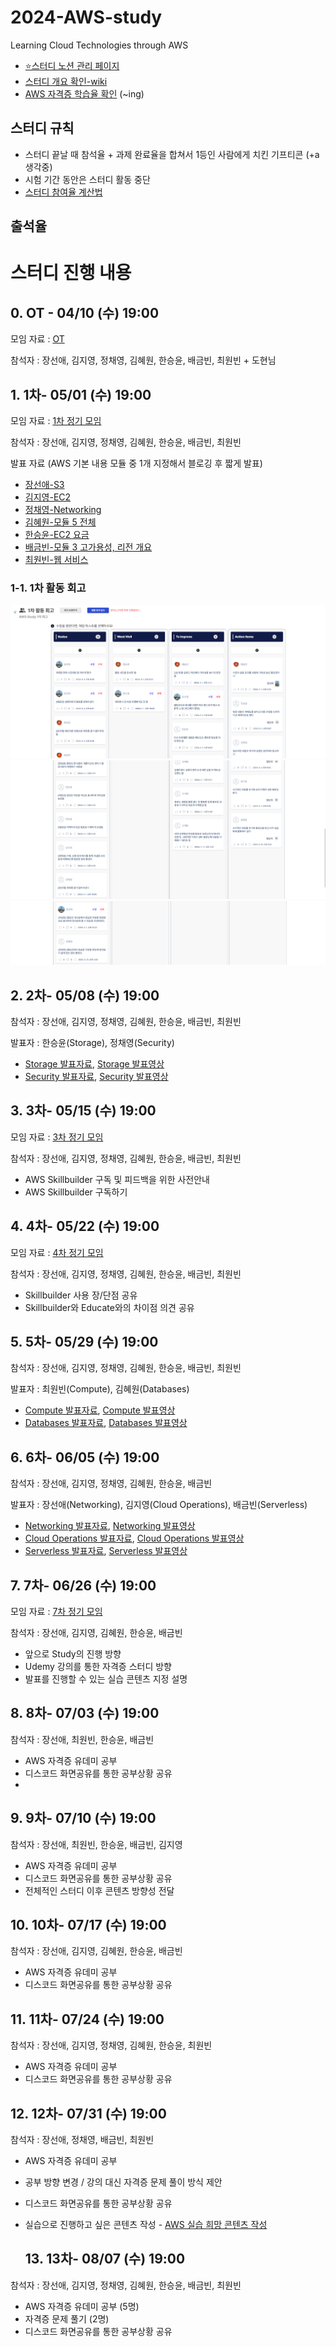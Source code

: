 # 2024-AWS-study
Learning Cloud Technologies through AWS

- [⭐스터디 노션 관리 페이지](https://auspicious-voyage-835.notion.site/2024-AWS-Study-874092e730bc465f8f0ed1160ad5822e?pvs=4)
- [스터디 개요 확인-wiki](https://github.com/seonae-j/2024-AWS-study/wiki/Summary)
- [AWS 자격증 학습율 확인](https://auspicious-voyage-835.notion.site/b4442be3f13d44d9abcbb3f8360413a1?v=cac27fac85544232bb0ec8871a1153cb&pvs=4)
(~ing)

## 스터디 규칙
- 스터디 끝날 때 참석율 + 과제 완료율을 합쳐서 1등인 사람에게 치킨 기프티콘 (+a 생각중)
- 시험 기간 동안은 스터디 활동 중단
- [스터디 참여율 계산법](https://auspicious-voyage-835.notion.site/a055ace3e4ac4b049a0447634340c7c4?pvs=4)

## 출석율



# 스터디 진행 내용

## 0. OT - 04/10 (수) 19:00
모임 자료 : [OT](https://auspicious-voyage-835.notion.site/OT-04-10-19-00-e040c4ca11a9474a8fd4c037b6d48ef9?pvs=4)

참석자 : 장선애, 김지영, 정채영, 김혜원, 한승윤, 배금빈, 최원빈 + 도현님


## 1. 1차- 05/01 (수) 19:00
모임 자료 : [1차 정기 모임](https://auspicious-voyage-835.notion.site/1-c8de6db5f74b4721bd0f0718e815acf2?pvs=4)

참석자 : 장선애, 김지영, 정채영, 김혜원, 한승윤, 배금빈, 최원빈

발표 자료 (AWS 기본 내용 모듈 중 1개 지정해서 블로깅 후 짧게 발표)
- [장선애-S3](https://sundery.tistory.com/91)
- [김지영-EC2](https://jyxung.tistory.com/2)
- [정채영-Networking](https://lu-cia.tistory.com/2)
- [김혜원-모듈 5 전체](https://hyeoni-study.tistory.com/2)
- [한승윤-EC2 요금](https://seungyoon1786.tistory.com/4)
- [배금빈-모듈 3 고가용성, 리전 개요](https://blog.naver.com/binny1204/223433185189)
- [최원빈-웹 서비스](https://worsing12.tistory.com/11)

### 1-1. 1차 활동 회고
![images1](./images/1.png)
![images2](./images/2.png)
![images3](./images/3.png)


## 2. 2차- 05/08 (수) 19:00
참석자 : 장선애, 김지영, 정채영, 김혜원, 한승윤, 배금빈, 최원빈

발표자 : 한승윤(Storage), 정채영(Security)
- [Storage 발표자료](https://seungyoon1786.tistory.com/6), [Storage 발표영상](https://drive.google.com/file/d/1x4jctGbZ61fND50Wy9rJ6AlEVtQS_5l1/view?usp=sharing)
- [Security 발표자료](https://lu-cia.tistory.com/5), [Security 발표영상](https://drive.google.com/file/d/1WysV9OK8pEhdRuDWfOpn8okfCOPWIXV7/view?usp=sharing)

## 3. 3차- 05/15 (수) 19:00
모임 자료 : [3차 정기 모임](https://auspicious-voyage-835.notion.site/1-c8de6db5f74b4721bd0f0718e815acf2?pvs=4)

참석자 : 장선애, 김지영, 정채영, 김혜원, 한승윤, 배금빈, 최원빈

- AWS Skillbuilder 구독 및 피드백을 위한 사전안내
- AWS Skillbuilder 구독하기 

## 4. 4차- 05/22 (수) 19:00
모임 자료 : [4차 정기 모임](https://auspicious-voyage-835.notion.site/4-55bf39d20b75484da1fcd14149ccc83a?pvs=4)

참석자 : 장선애, 김지영, 정채영, 김혜원, 한승윤, 배금빈, 최원빈

- Skillbuilder 사용 장/단점 공유
- Skillbuilder와 Educate와의 차이점 의견 공유

## 5. 5차- 05/29 (수) 19:00
참석자 : 장선애, 김지영, 정채영, 김혜원, 한승윤, 배금빈, 최원빈

발표자 : 최원빈(Compute), 김혜원(Databases)
- [Compute 발표자료](https://worsing12.tistory.com/13), [Compute 발표영상](https://drive.google.com/file/d/1L_jtisqmFAJ8O6D1KPjktpnq9SdSf3wM/view?usp=sharing)
- [Databases 발표자료](https://hyeoni-study.tistory.com/9), [Databases 발표영상](https://drive.google.com/file/d/18GbDnI14LR8JCOmblEiLEU9H1Lw7ya8r/view?usp=sharing)

## 6. 6차- 06/05 (수) 19:00
참석자 : 장선애, 김지영, 정채영, 김혜원, 한승윤, 배금빈

발표자 : 장선애(Networking), 김지영(Cloud Operations), 배금빈(Serverless)
- [Networking 발표자료](https://sundery.tistory.com/96), [Networking 발표영상](https://drive.google.com/file/d/1VkAhUUxA2cT19R9-5X60lnGFGPQaZbXj/view?usp=drive_link)
- [Cloud Operations 발표자료](https://jyxung.tistory.com/7), [Cloud Operations 발표영상](https://drive.google.com/file/d/1pvrH8m41OyPNC5XxS5RFFGPpoe2MGoO-/view?usp=drive_link)
- [Serverless 발표자료](https://geumbin1204.notion.site/7-6b17b345183344b3b6a62b09b595700a), [Serverless 발표영상](https://drive.google.com/file/d/1itvWZ9qf9N4WiIXRe1EJrzib0T5BozT5/view?usp=drive_link)

## 7. 7차- 06/26 (수) 19:00
모임 자료 : [7차 정기 모임](https://auspicious-voyage-835.notion.site/7-a4f5de79758b4ad7b2778ca06ebe4e90?pvs=4)

참석자 : 장선애, 김지영, 김혜원, 한승윤, 배금빈

- 앞으로 Study의 진행 방향
- Udemy 강의를 통한 자격증 스터디 방향
- 발표를 진행할 수 있는 실습 콘텐츠 지정 설명

## 8. 8차- 07/03 (수) 19:00
참석자 : 장선애, 최원빈, 한승윤, 배금빈

- AWS 자격증 유데미 공부
- 디스코드 화면공유를 통한 공부상황 공유
- 
## 9. 9차- 07/10 (수) 19:00
참석자 : 장선애, 최원빈, 한승윤, 배금빈, 김지영

- AWS 자격증 유데미 공부
- 디스코드 화면공유를 통한 공부상황 공유
- 전체적인 스터디 이후 콘텐츠 방향성 전달

## 10. 10차- 07/17 (수) 19:00
참석자 : 장선애, 김지영, 김혜원, 한승윤, 배금빈

- AWS 자격증 유데미 공부
- 디스코드 화면공유를 통한 공부상황 공유

## 11. 11차- 07/24 (수) 19:00
참석자 : 장선애, 김지영, 정채영, 김혜원, 한승윤, 최원빈

- AWS 자격증 유데미 공부
- 디스코드 화면공유를 통한 공부상황 공유

## 12. 12차- 07/31 (수) 19:00
참석자 : 장선애, 정채영, 배금빈, 최원빈

- AWS 자격증 유데미 공부
- 공부 방향 변경 / 강의 대신 자격증 문제 풀이 방식 제안
- 디스코드 화면공유를 통한 공부상황 공유
- 실습으로 진행하고 싶은 콘텐츠 작성 - [AWS 실습 희망 콘텐츠 작성](https://auspicious-voyage-835.notion.site/AWS-437af746006f42d4bf1500e527d36f2f?pvs=4)

  ## 13. 13차- 08/07 (수) 19:00
참석자 : 장선애, 김지영, 정채영, 김혜원, 한승윤, 배금빈, 최원빈

- AWS 자격증 유데미 공부 (5명)
- 자격증 문제 풀기 (2명)
- 디스코드 화면공유를 통한 공부상황 공유
  

